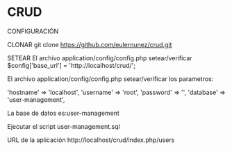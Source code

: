 # CRUD

CONFIGURACIÓN

CLONAR
git clone https://github.com/eulernunez/crud.git

SETEAR
El archivo application/config/config.php
setear/verificar $config['base_url'] = 'http://localhost/crud/';

El archivo application/config/config.php
setear/verificar los parametros:

'hostname' => 'localhost',
'username' => 'root',
'password' => '',
'database' => 'user-management',

La base de datos es:user-management

Ejecutar el script user-management.sql

URL de la aplicación
http://localhost/crud/index.php/users

